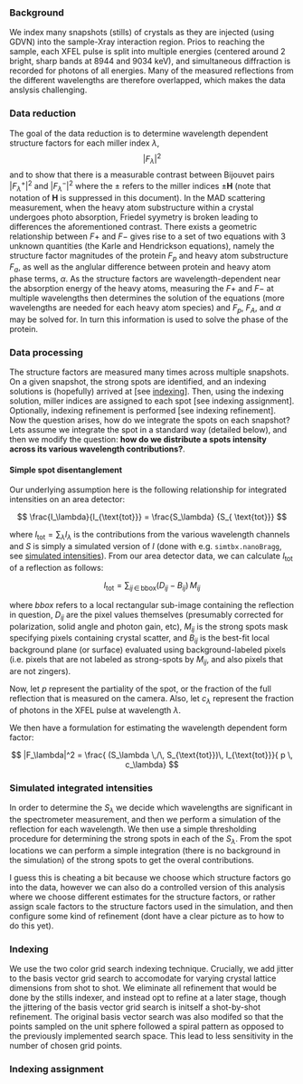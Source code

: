  
### Background

We index many snapshots (stills) of crystals as they are injected (using GDVN) into the sample-Xray interaction region. Prios to reaching the sample, each XFEL pulse is split into multiple energies (centered around 2 bright, sharp bands at 8944 and 9034 keV), and simultaneous diffraction is recorded for photons of all energies. Many of the measured reflections from the different wavelengths are therefore overlapped, which makes the data anslysis challenging. 

### Data reduction
The goal of the data reduction is to determine wavelength dependent structure factors for each miller index $\lambda$, $$|F_\lambda|^2$$ and to show that there is a measurable contrast between Bijouvet pairs $|F^+_\lambda|^2$ and $|F^-_\lambda|^2$ where the $\pm$ refers to the miller indices $\pm\mathbf{H}$ (note that notation of $\mathbf{H}$ is suppressed in this document). In the MAD scattering measurement, when the heavy atom substructure within a crystal undergoes photo absorption, Friedel syymetry is broken leading to differences the aforementioned contrast. There exists a geometric relationship between $F+$ and $F-$  gives rise to a set of two equations with 3 unknown quantities (the Karle and Hendrickson equations), namely the structure factor magnitudes of the protein $F_p$ and heavy atom substructure $F_a$, as well as the anglular difference between protein and heavy atom phase terms, $\alpha$. As the structure factors are wavelength-dependent near the absorption energy of the heavy atoms, measuring the $F+$ and $F-$ at multiple wavelengths then determines the solution of the equations (more wavelengths are needed for each heavy atom species) and $F_p$, $F_A$, and $\alpha$ may be solved for. In turn this information is used to solve the phase of the protein.

### Data processing
The structure factors are measured many times across multiple snapshots. On a given snapshot, the strong spots are identified, and an indexing solutions is (hopefully) arrived at [see [indexing](#indexing)]. Then, using the indexing solution, miller indices are assigned to each spot [see indexing assignment]. Optionally, indexing refinement is performed [see indexing refinement]. Now the question arises, how do we integrate the spots on each snapshot? Lets assume we integrate the spot in a standard way (detailed below), and then we modify the question: **how do we distribute a spots intensity across its various wavelength contributions?**.

#### Simple spot disentanglement
Our underlying assumption here is the following relationship for integrated intensities on an area detector:

$$
\frac{I_\lambda}{I_{\text{tot}}} = \frac{S_\lambda}  {S_{ \text{tot}}}
$$

where $I_{\text{tot}} = \sum_\lambda I_\lambda$ is the contributions from the various wavelength channels and $S$ is simply a simulated version of $I$ (done with e.g. ```simtbx.nanoBragg```, see [simulated intensities](#simulated)). From our area detector data, we can calculate $I_{\text{tot}}$ of a reflection as follows:

$$ 
I_{\text{tot}} = \sum_{ij \,\in\, \text{bbox}} (D_{ij}-B_{ij}) \,M_{ij}
$$ 

where *bbox* refers to a local rectangular sub-image containing the reflection in question, $D_{ij}$ are the pixel values themselves (presumably corrected for polarization, solid angle and photon gain, etc), $M_{ij}$ is the strong spots mask specifying pixels containing crystal scatter, and $B_{ij}$ is the best-fit local background plane (or surface) evaluated using background-labeled pixels (i.e. pixels that are not labeled as strong-spots by $M_{ij}$, and also pixels that are not zingers).

Now, let $p$ represent the partiality of the spot, or the fraction of the full reflection that is measured on the camera. Also, let $c_\lambda$ represent the fraction of photons in the XFEL pulse at wavelength  $\lambda$.

We then have a formulation for estimating the wavelength dependent form factor:

$$
|F_\lambda|^2 = \frac{ (S_\lambda \,/\, S_{\text{tot}})\, I_{\text{tot}}}{ p \, c_\lambda}
$$

<a name="simulated"></a>
### Simulated integrated intensities
In order to determine the $S_\lambda$ we decide which wavelengths are significant in the spectrometer measurement, and then we perform a simulation of the reflection for each wavelength. We then use a simple thresholding procedure for determining the strong spots in each of the $S_\lambda$. From the spot locations we can perform a simple integration (there is no background in the simulation) of the strong spots to get the overal contributions. 

I guess this is cheating a bit because we choose which structure factors go into the data, however we can also do a controlled version of this analysis where we choose different estimates for the structure factors, or rather assign scale factors to the structure factors used in the simulation, and then configure some kind of refinement (dont have a clear picture as to how to do this yet).

<a name="indexing"></a>
### Indexing
We use the two color grid search indexing technique. Crucially, we add jitter to the basis vector grid search to accomodate for varying crystal lattice dimensions from shot to shot. We eliminate all refinement that would be done by the stills indexer, and instead opt to refine at a later stage, though the jittering of the basis vector grid search is initself a shot-by-shot refinement. The original basis vector search was also modifed so that the points sampled on the unit sphere followed a spiral pattern as opposed to the previously implemented search space. This lead to less sensitivity in the number of chosen grid points.


###  Indexing assignment




